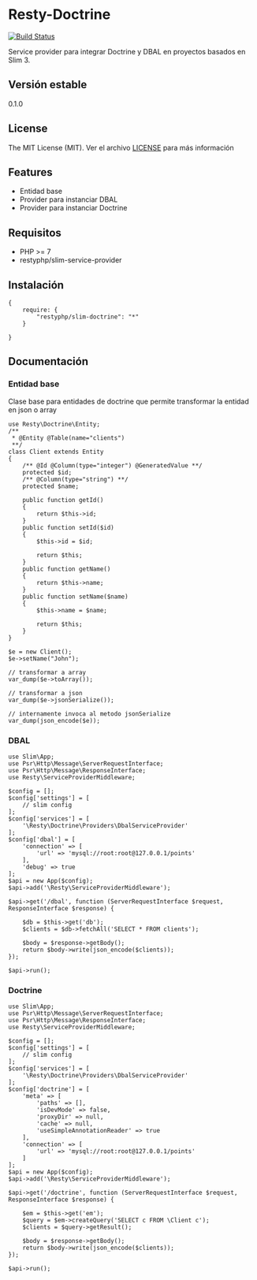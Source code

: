 Resty-Doctrine
==============

[![Build Status](https://travis-ci.org/mostofreddy/slim-doctrine.svg)](https://travis-ci.org/mostofreddy/slim-doctrine)

Service provider para integrar Doctrine y DBAL en proyectos basados en Slim 3.

Versión estable
---------------

0.1.0

License
-------

The MIT License (MIT). Ver el archivo [LICENSE](LICENSE.md) para más información

Features
--------

* Entidad base
* Provider para instanciar DBAL
* Provider para instanciar Doctrine

Requisitos
----------

* PHP >= 7
* restyphp/slim-service-provider

Instalación
-----------

```
{
    require: {
        "restyphp/slim-doctrine": "*"
    }

}
```

Documentación
-------------

### Entidad base

Clase base para entidades de doctrine que permite transformar la entidad en json o array

```
use Resty\Doctrine\Entity;
/**
 * @Entity @Table(name="clients")
 **/
class Client extends Entity
{
    /** @Id @Column(type="integer") @GeneratedValue **/
    protected $id;
    /** @Column(type="string") **/
    protected $name;

    public function getId()
    {
        return $this->id;
    }
    public function setId($id)
    {
        $this->id = $id;

        return $this;
    }
    public function getName()
    {
        return $this->name;
    }
    public function setName($name)
    {
        $this->name = $name;

        return $this;
    }
}

$e = new Client();
$e->setName("John");

// transformar a array
var_dump($e->toArray());

// transformar a json
var_dump($e->jsonSerialize());

// internamente invoca al metodo jsonSerialize
var_dump(json_encode($e));
```

### DBAL

```
use Slim\App;
use Psr\Http\Message\ServerRequestInterface;
use Psr\Http\Message\ResponseInterface;
use Resty\ServiceProviderMiddleware;

$config = [];
$config['settings'] = [
    // slim config
];
$config['services'] = [
    '\Resty\Doctrine\Providers\DbalServiceProvider'
];
$config['dbal'] = [
    'connection' => [
        'url' => 'mysql://root:root@127.0.0.1/points'
    ],
    'debug' => true
];
$api = new App($config);
$api->add('\Resty\ServiceProviderMiddleware');

$api->get('/dbal', function (ServerRequestInterface $request, ResponseInterface $response) {

    $db = $this->get('db');
    $clients = $db->fetchAll('SELECT * FROM clients');

    $body = $response->getBody();
    return $body->write(json_encode($clients));
});

$api->run();

```

### Doctrine


```
use Slim\App;
use Psr\Http\Message\ServerRequestInterface;
use Psr\Http\Message\ResponseInterface;
use Resty\ServiceProviderMiddleware;

$config = [];
$config['settings'] = [
    // slim config
];
$config['services'] = [
    '\Resty\Doctrine\Providers\DbalServiceProvider'
];
$config['doctrine'] = [
    'meta' => [
        'paths' => [],
        'isDevMode' => false,
        'proxyDir' => null,
        'cache' => null,
        'useSimpleAnnotationReader' => true
    ],
    'connection' => [
        'url' => 'mysql://root:root@127.0.0.1/points'
    ]
];
$api = new App($config);
$api->add('\Resty\ServiceProviderMiddleware');

$api->get('/doctrine', function (ServerRequestInterface $request, ResponseInterface $response) {

    $em = $this->get('em');
    $query = $em->createQuery('SELECT c FROM \Client c');
    $clients = $query->getResult();

    $body = $response->getBody();
    return $body->write(json_encode($clients));
});

$api->run();

```
